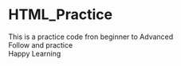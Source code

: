 # HTML_Practice
This is a practice code fron beginner to Advanced <br>
Follow and practice <br>
Happy Learning

